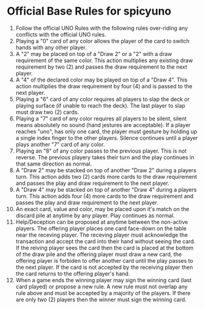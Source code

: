 # Official Base Rules for __spicyuno__

1. Follow the official UNO Rules with the following rules over-riding any conflicts with the official UNO rules.
2. Playing a "0" card of any color allows the player of the card to switch hands with any other player.
3. A "2" may be placed on top of a "Draw 2" or a "2" with a draw requirement of the same color. This action multiplies any existing draw requirement by two (2) and passes the draw requirement to the next player.
4. A "4" of the declared color may be played on top of a "Draw 4". This action multiplies the draw requirement by four (4) and is passed to the next player. 
5. Playing a "6" card of any color requires all players to slap the deck or playing surface (if unable to reach the deck). The last player to slap must draw two (2) cards.
6. Playing a "7" card of any color requires all players to be silent, silent means absolutely no sound (hand jestures are acceptable). If a player reaches "uno", has only one card, the player must gesture by holding up a single index finger to the other players. Silence continues until a player plays another "7" card of any color.
7. Playing an "8" of any color passes to the previous player.  This is not reverse.  The previous playery takes their turn and the play continues in that same direction as normal.
8. A "Draw 2" may be stacked on top of another "Draw 2" during a players turn.  This action adds two (2) cards more cards to the draw requirement and passes the play and draw requirement to the next player.
9. A "Draw 4" may be stacked on top of another "Draw 4" during a players turn.  This action adds four (4) more cards to the draw requirement and passes the play and draw requirement to the next player. 
10. An exact card, value and color, may be placed upon it's match on the discard pile at anytime by any player.  Play continues as normal.
11. Help/Deception can be proposed at anytime between the non-active players.  The offering player places one card face-down on the table near the receving player.  The receving player must acknowledge the transaction and accept the card into their hand without seeing the card. If the reiving player sees the card then the card is placed at the bottom of the draw pile and the offering player must draw a new card, the offering player is forbiden to offer another card until the play passes to the next player. If the card is not accepted by the receiving player then the card returns to the offering player's hand. 
12. When a game ends the winning player may sign the winning card (last card played) or propose a new rule. A new rule must not overlap any rule above and must be accepted by a majority of the players.  If there are only two (2) players then the winner must sign the winning card.

